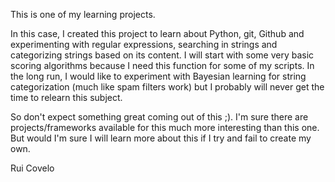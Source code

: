 This is one of my learning projects.

In this case, I created this project to learn about Python, git, Github and experimenting with regular expressions, searching in strings and categorizing strings based on its content.
I will start with some very basic scoring algorithms because I need this function for some of my scripts.
In the long run, I would like to experiment with Bayesian learning for string categorization (much like spam filters work) but I probably will never get the time to relearn this subject. 

So don't expect something great coming out of this ;). I'm sure there are projects/frameworks available for this much more interesting than this one. But would I'm sure I will learn more about this if I try and fail to create my own.

Rui Covelo 




